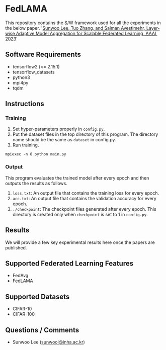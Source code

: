 
# FedLAMA
This repository contains the S/W framework used for all the experiments in the below paper.
'[Sunwoo Lee, Tuo Zhang, and Salman Avestimehr, Layer-wise Adaptive Model Aggregation for Scalable Federated Learning, AAAI, 2023](https://ojs.aaai.org/index.php/AAAI/article/view/26023)'

## Software Requirements
 * tensorflow2 (<= 2.15.1)
 * tensorflow_datasets
 * python3
 * mpi4py
 * tqdm

## Instructions
### Training
 1. Set hyper-parameters properly in `config.py`.
 2. Put the dataset files in the top directory of this program. The directory name should be the same as `dataset` in config.py.
 3. Run training.
```
mpiexec -n 8 python main.py
```
### Output
This program evaluates the trained model after every epoch and then outputs the results as follows.
 1. `loss.txt`: An output file that contains the training loss for every epoch.
 2. `acc.txt`: An output file that contains the validation accuracy for every epoch.
 3. `./checkpoint`: The checkpoint files generated after every epoch. This directory is created only when `checkpoint` is set to 1 in `config.py`.

## Results
We will provide a few key experimental results here once the papers are published.

## Supported Federated Learning Features
 * FedAvg
 * FedLAMA

## Supported Datasets
 * CIFAR-10
 * CIFAR-100

## Questions / Comments
 * Sunwoo Lee (sunwool@inha.ac.kr)
